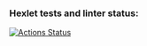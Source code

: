 ### Hexlet tests and linter status:
[![Actions Status](https://github.com/cheernomore/java-project-71/workflows/hexlet-check/badge.svg)](https://github.com/cheernomore/java-project-71/actions)